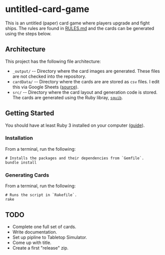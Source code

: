 # untitled-card-game

This is an untitled (paper) card game where players upgrade and fight ships. The rules are found in [RULES.md](/RULES.md) and the cards can be generated using the steps below.

## Architecture

This project has the following file architecture:

* `_output/` -- Directory where the card images are generated. These files are not checked into the repository.
* `cardData/` -- Directory where the cards are are stored as `csv` files. I edit this via Google Sheets ([source](https://docs.google.com/spreadsheets/d/1SV8VB8KNjVy2acICk6ZNY3HaWjszx8Pu-WrdYQ5hsEM/edit?usp=sharing)).
* `src/` -- Directory where the card layout and generation code is stored. The cards are generated using the Ruby libray, [`squib`](http://squib.readthedocs.io/).

## Getting Started

You should have at least Ruby 3 installed on your computer ([guide](https://www.ruby-lang.org/en/documentation/installation/)).

### Installation

From a terminal, run the following:

```
# Installs the packages and their dependencies from `Gemfile`.
bundle install
```

### Generating Cards

From a terminal, run the following:

```
# Runs the script in `Rakefile`.
rake
```

## TODO

* Complete one full set of cards.
* Write documentation.
* Set up pipline to Tabletop Simulator.
* Come up with title.
* Create a first "release" zip.